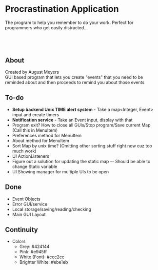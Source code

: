 # Procrastination Application
The program to help you remember to do your work. Perfect for programmers who get easily distracted...
#

<br />

## About
Created by August Meyers
<br />
GUI based program that lets you create "events" that you need to be reminded about and then proceeds to remind you about those events 

## To-do
- **Setup backend Unix TIME alert system** - Take a map<Integer, Event> input and create timers
- **Notification service** - Take an Event input, display with that 
- Program exit? How to close all GUIs/Stop program/Save current Map (Call this in MenuItem)
- Preferences method for MenuItem
- About method for MenuItem
- Sort Map by unix time?  (Omitting other sorting stuff right now cuz too much work)
- UI ActionListeners
- Figure out a solution for updating the static map -- Should be able to change Static variable
- UI Showing manager for multiple UIs to be open 

## Done
- Event Objects 
- Error GUI/service
- Local storage/saving/reading/checking
- Main GUI Layout

## Continuity
- Colors
	- Grey: #424144
	- Pink: #e945ff
	- White (Font): #ccc2cc
	- Brighter White: #ebe1eb